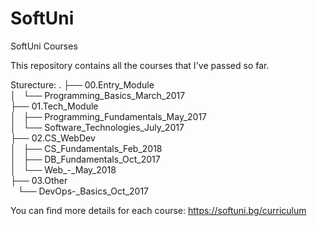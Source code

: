 # SoftUni
SoftUni Courses

This repository contains all the courses that I've passed so far. 

Sturecture:
.
├── 00.Entry_Module<br />
│   └── Programming_Basics_March_2017<br />
├── 01.Tech_Module<br />
│   ├── Programming_Fundamentals_May_2017<br />
│   └── Software_Technologies_July_2017<br />
├── 02.CS_WebDev<br />
│   ├── CS_Fundamentals_Feb_2018<br />
│   ├── DB_Fundamentals_Oct_2017<br />
│   └── Web_-_May_2018<br />
├── 03.Other<br />
    └── DevOps-_Basics_Oct_2017<br />

You can find more details for each course: 
https://softuni.bg/curriculum

